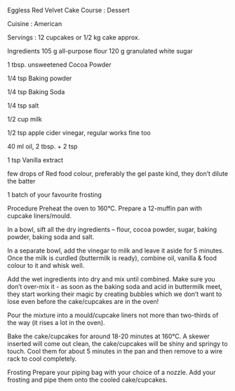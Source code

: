 Eggless Red Velvet Cake
Course : Dessert

Cuisine : American

Servings : 12 cupcakes or 1/2 kg cake approx.

Ingredients
105 g all-purpose flour
120 g granulated white sugar

1 tbsp. unsweetened Cocoa Powder

1/4 tsp Baking powder

1/4 tsp Baking Soda

1/4 tsp salt

1/2 cup milk

1/2 tsp apple cider vinegar, regular works fine too

40 ml oil, 2 tbsp. + 2 tsp

1 tsp Vanilla extract

few drops of Red food colour, preferably the gel paste kind, they don’t dilute the batter

1 batch of your favourite frosting

Procedure
Preheat the oven to 160°C. Prepare a 12-muffin pan with cupcake liners/mould.

In a bowl, sift all the dry ingredients – flour, cocoa powder, sugar, baking powder, baking soda and salt.

In a separate bowl, add the vinegar to milk and leave it aside for 5 minutes. Once the milk is curdled (buttermilk is ready), combine oil, vanilla & food colour to it and whisk well.

Add the wet ingredients into dry and mix until combined. Make sure you don’t over-mix it - as soon as the baking soda and acid in buttermilk meet, they start working their magic by creating bubbles which we don’t want to lose even before the cake/cupcakes are in the oven!

Pour the mixture into a mould/cupcake liners not more than two-thirds of the way (it rises a lot in the oven).

Bake the cake/cupcakes for around 18-20 minutes at 160°C. A skewer inserted will come out clean, the cake/cupcakes will be shiny and springy to touch. Cool them for about 5 minutes in the pan and then remove to a wire rack to cool completely.

Frosting
Prepare your piping bag with your choice of a nozzle. Add your frosting and pipe them onto the cooled cake/cupcakes.
